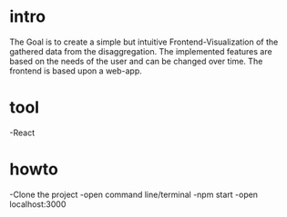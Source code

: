# intro

The Goal is to create a simple but intuitive Frontend-Visualization of the gathered data from the disaggregation. 
The implemented features are based on the needs of the user and can be changed over time. 
The frontend is based upon a web-app.

# tool
-React

# howto

-Clone the project
-open command line/terminal
-npm start
-open localhost:3000
